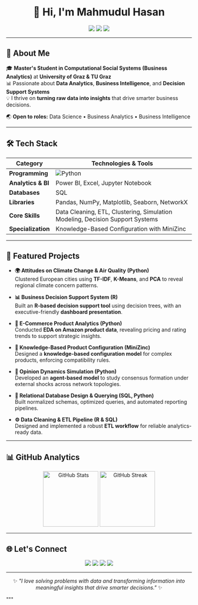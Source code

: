 




<h1 align="center">👋 Hi, I'm Mahmudul Hasan</h1>

<p align="center">
<img src="https://img.shields.io/badge/Role-Data%20Science%20%7C%20Business%20Analytics-blue" />
<img src="https://img.shields.io/badge/Tools-Python%20%7C%20R%20%7C%20SQL%20%7C%20MiniZinc-green" />
<img src="https://img.shields.io/badge/Location-Graz%2C%20Austria-%23ff9933" />
</p>

---

## 🌟 About Me  

🎓 **Master's Student in Computational Social Systems (Business Analytics)** at **University of Graz & TU Graz**  
📊 Passionate about **Data Analytics**, **Business Intelligence**, and **Decision Support Systems**  
💡 I thrive on **turning raw data into insights** that drive smarter business decisions.  

🌏 **Open to roles:** Data Science • Business Analytics • Business Intelligence  

---

## 🛠️ Tech Stack  

| **Category**        | **Technologies & Tools** |
|--------------------|------------------------|
| **Programming**    | ![Python](https://img.shields.io/badge/-Python-blue) |
| **Analytics & BI** | Power BI, Excel, Jupyter Notebook |
| **Databases**      | SQL |
| **Libraries**      | Pandas, NumPy, Matplotlib, Seaborn, NetworkX |
| **Core Skills**    | Data Cleaning, ETL, Clustering, Simulation Modeling, Decision Support Systems |
| **Specialization** | Knowledge-Based Configuration with MiniZinc |

---

## 🚀 Featured Projects  

- **🌍 Attitudes on Climate Change & Air Quality (Python)**  
  Clustered European cities using **TF-IDF**, **K-Means**, and **PCA** to reveal regional climate concern patterns.

- **📊 Business Decision Support System (R)**  
  Built an **R-based decision support tool** using decision trees, with an executive-friendly **dashboard presentation**.

- **🛒 E-Commerce Product Analytics (Python)**  
  Conducted **EDA on Amazon product data**, revealing pricing and rating trends to support strategic insights.

- **🧩 Knowledge-Based Product Configuration (MiniZinc)**  
  Designed a **knowledge-based configuration model** for complex products, enforcing compatibility rules.

- **🧠 Opinion Dynamics Simulation (Python)**  
  Developed an **agent-based model** to study consensus formation under external shocks across network topologies.

- **🔗 Relational Database Design & Querying (SQL, Python)**  
  Built normalized schemas, optimized queries, and automated reporting pipelines.

- **⚙️ Data Cleaning & ETL Pipeline (R & SQL)**  
  Designed and implemented a robust **ETL workflow** for reliable analytics-ready data.

---

## 📊 GitHub Analytics  

<p align="center">
  <img src="https://github-readme-stats.vercel.app/api?username=Mahmudul-Hasan-24&show_icons=true&theme=default&hide_border=true" alt="GitHub Stats" height="150"/>
  <img src="https://github-readme-streak-stats.herokuapp.com/?user=Mahmudul-Hasan-24&theme=default&hide_border=true" alt="GitHub Streak" height="150"/>
</p>

---

## 🌐 Let's Connect  

<p align="center">
<a href="mailto:mahmudul.hasan@student.tugraz.at"><img src="https://img.shields.io/badge/Email-Contact%20Me-red" /></a>
<a href="https://www.linkedin.com/in/mahmudul-hasan-764307249/"><img src="https://img.shields.io/badge/LinkedIn-Connect-blue" /></a>
<a href="https://github.com/Mahmudul-Hasan-24"><img src="https://img.shields.io/badge/GitHub-Profile-black" /></a>
<a href="http://discordapp.com/users/1230140416213385266"><img src="https://img.shields.io/badge/Discord-Chat-5865F2" /></a>
</p>

---

<p align="center">
✨ <i>"I love solving problems with data and transforming information into meaningful insights that drive smarter decisions."</i> ✨
</p>
"""

